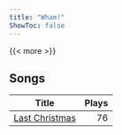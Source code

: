```yaml
---
title: "Wham!"
ShowToc: false
---
```


{{< more >}}

## Songs
Title | Plays 
----- | -----: 
[Last Christmas](/songs/last-christmas) | 76

